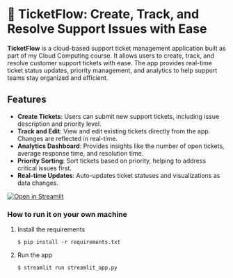 # 🎫 TicketFlow: Create, Track, and Resolve Support Issues with Ease

**TicketFlow** is a cloud-based support ticket management application built as part of my Cloud Computing course. It allows users to create, track, and resolve customer support tickets with ease. The app provides real-time ticket status updates, priority management, and analytics to help support teams stay organized and efficient.

## Features
- **Create Tickets**: Users can submit new support tickets, including issue description and priority level.
- **Track and Edit**: View and edit existing tickets directly from the app. Changes are reflected in real-time.
- **Analytics Dashboard**: Provides insights like the number of open tickets, average response time, and resolution time.
- **Priority Sorting**: Sort tickets based on priority, helping to address critical issues first.
- **Real-time Updates**: Auto-updates ticket statuses and visualizations as data changes.

[![Open in Streamlit](https://static.streamlit.io/badges/streamlit_badge_black_white.svg)](https://blank-app-template.streamlit.app/)

### How to run it on your own machine

1. Install the requirements

   ```
   $ pip install -r requirements.txt
   ```

2. Run the app

   ```
   $ streamlit run streamlit_app.py
   ```

